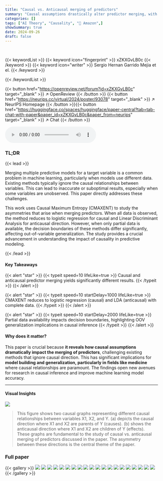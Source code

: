 ```yaml
---
title: "Causal vs. Anticausal merging of predictors"
summary: "Causal assumptions drastically alter predictor merging, with CMAXENT revealing logistic regression for causal and LDA for anticausal directions."
categories: []
tags: ["AI Theory", "Causality", "🏢 Amazon",]
showSummary: true
date: 2024-09-26
draft: false
---
```


<br>

{{< keywordList >}}
{{< keyword icon="fingerprint" >}} xZKXGvLB0c {{< /keyword >}}
{{< keyword icon="writer" >}} Sergio Hernan Garrido Mejia et el. {{< /keyword >}}
 
{{< /keywordList >}}

{{< button href="https://openreview.net/forum?id=xZKXGvLB0c" target="_blank" >}}
↗ OpenReview
{{< /button >}}
{{< button href="https://neurips.cc/virtual/2024/poster/93078" target="_blank" >}}
↗ NeurIPS Homepage
{{< /button >}}{{< button href="https://huggingface.co/spaces/huggingface/paper-central?tab=tab-chat-with-paper&paper_id=xZKXGvLB0c&paper_from=neurips" target="_blank" >}}
↗ Chat
{{< /button >}}



<audio controls>
    <source src="https://ai-paper-reviewer.com/xZKXGvLB0c/podcast.wav" type="audio/wav">
    Your browser does not support the audio element.
</audio>


### TL;DR


{{< lead >}}

Merging multiple predictive models for a target variable is a common problem in machine learning, particularly when models use different data.  Existing methods typically ignore the causal relationships between variables.  This can lead to inaccurate or suboptimal results, especially when some variables are unobserved.  This paper directly addresses these challenges.

This work uses Causal Maximum Entropy (CMAXENT) to study the asymmetries that arise when merging predictors.  When all data is observed, the method reduces to logistic regression for causal and Linear Discriminant Analysis for anticausal direction.  However, when only partial data is available, the decision boundaries of these methods differ significantly, affecting out-of-variable generalization.  The study provides a crucial advancement in understanding the impact of causality in predictive modeling.

{{< /lead >}}


#### Key Takeaways

{{< alert "star" >}}
{{< typeit speed=10 lifeLike=true >}} Causal and anticausal predictor merging yields significantly different results. {{< /typeit >}}
{{< /alert >}}

{{< alert "star" >}}
{{< typeit speed=10 startDelay=1000 lifeLike=true >}} CMAXENT reduces to logistic regression (causal) and LDA (anticausal) with complete data. {{< /typeit >}}
{{< /alert >}}

{{< alert "star" >}}
{{< typeit speed=10 startDelay=2000 lifeLike=true >}} Partial data availability impacts decision boundaries, highlighting OOV generalization implications in causal inference {{< /typeit >}}
{{< /alert >}}

#### Why does it matter?
This paper is crucial because **it reveals how causal assumptions dramatically impact the merging of predictors**, challenging existing methods that ignore causal direction.  This has significant implications for **model building and generalization, particularly in fields like medicine** where causal relationships are paramount.  The findings open new avenues for research in causal inference and improve machine learning model accuracy. 

------
#### Visual Insights



![](https://ai-paper-reviewer.com/xZKXGvLB0c/figures_3_1.jpg)

> This figure shows two causal graphs representing different causal relationships between variables X1, X2, and Y.  (a) depicts the causal direction where X1 and X2 are parents of Y (causes). (b) shows the anticausal direction where X1 and X2 are children of Y (effects). These graphs are fundamental to the study of causal vs. anticausal merging of predictors discussed in the paper. The asymmetry between these directions is the central theme of the paper.







### Full paper

{{< gallery >}}
<img src="https://ai-paper-reviewer.com/xZKXGvLB0c/1.png" class="grid-w50 md:grid-w33 xl:grid-w25" />
<img src="https://ai-paper-reviewer.com/xZKXGvLB0c/2.png" class="grid-w50 md:grid-w33 xl:grid-w25" />
<img src="https://ai-paper-reviewer.com/xZKXGvLB0c/3.png" class="grid-w50 md:grid-w33 xl:grid-w25" />
<img src="https://ai-paper-reviewer.com/xZKXGvLB0c/4.png" class="grid-w50 md:grid-w33 xl:grid-w25" />
<img src="https://ai-paper-reviewer.com/xZKXGvLB0c/5.png" class="grid-w50 md:grid-w33 xl:grid-w25" />
<img src="https://ai-paper-reviewer.com/xZKXGvLB0c/6.png" class="grid-w50 md:grid-w33 xl:grid-w25" />
<img src="https://ai-paper-reviewer.com/xZKXGvLB0c/7.png" class="grid-w50 md:grid-w33 xl:grid-w25" />
<img src="https://ai-paper-reviewer.com/xZKXGvLB0c/8.png" class="grid-w50 md:grid-w33 xl:grid-w25" />
<img src="https://ai-paper-reviewer.com/xZKXGvLB0c/9.png" class="grid-w50 md:grid-w33 xl:grid-w25" />
<img src="https://ai-paper-reviewer.com/xZKXGvLB0c/10.png" class="grid-w50 md:grid-w33 xl:grid-w25" />
<img src="https://ai-paper-reviewer.com/xZKXGvLB0c/11.png" class="grid-w50 md:grid-w33 xl:grid-w25" />
<img src="https://ai-paper-reviewer.com/xZKXGvLB0c/12.png" class="grid-w50 md:grid-w33 xl:grid-w25" />
<img src="https://ai-paper-reviewer.com/xZKXGvLB0c/13.png" class="grid-w50 md:grid-w33 xl:grid-w25" />
<img src="https://ai-paper-reviewer.com/xZKXGvLB0c/14.png" class="grid-w50 md:grid-w33 xl:grid-w25" />
<img src="https://ai-paper-reviewer.com/xZKXGvLB0c/15.png" class="grid-w50 md:grid-w33 xl:grid-w25" />
<img src="https://ai-paper-reviewer.com/xZKXGvLB0c/16.png" class="grid-w50 md:grid-w33 xl:grid-w25" />
<img src="https://ai-paper-reviewer.com/xZKXGvLB0c/17.png" class="grid-w50 md:grid-w33 xl:grid-w25" />
<img src="https://ai-paper-reviewer.com/xZKXGvLB0c/18.png" class="grid-w50 md:grid-w33 xl:grid-w25" />
<img src="https://ai-paper-reviewer.com/xZKXGvLB0c/19.png" class="grid-w50 md:grid-w33 xl:grid-w25" />
<img src="https://ai-paper-reviewer.com/xZKXGvLB0c/20.png" class="grid-w50 md:grid-w33 xl:grid-w25" />
{{< /gallery >}}